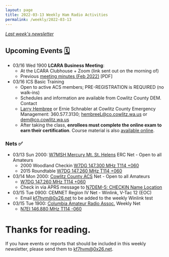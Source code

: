 ```yaml
---
layout: page
title: 2022-03-13 Weekly Ham Radio Activities
permalink: /weekly/2022-03-13
---
```


_[Last week's newsletter](/weekly/2022-03-06)_

## Upcoming Events [🗓](/calendar)

* 03/16 Wed 1900 **LCARA Business Meeting**:
  * At the LCARA Clubhouse + Zoom (link sent out on the morning of)
  * Previous [meeting minutes (Feb 2022)](http://w7dg.org/downloads/20220216LCARAMeeting.pdf) [PDF]
* 03/16 ICS Basic Training
  * Open to active ACS members; PRE-REGISTRATION is REQUIRED (no walk-ins)
  * Schedules and information are available from Cowlitz County DEM. Contact
  * [Larry
Hembree](mailto:hembreeL@co.cowlitz.wa.us) or Ernie Schnabler at Cowlitz County
Emergency Management: 360.577.3130;
[hembreeL@co.cowlitz.wa.us](mailto:hembreeL@co.cowlitz.wa.us) or
[dem@co.cowlitz.wa.us](mailto:dem@co.cowlitz.wa.us)
  * After taking the class, **enrollees must complete the online exam to
    earn their certification**. Course material is also [available
    online](https://training.fema.gov/emiweb/is/icsresource/trainingmaterials/).


### Nets ✅

- 03/13 Sun 2000: [W7MSH Mercury Mt. St. Helens](https://www.w7msh.org) ERC Net - Open to all Amateurs
  - 2000 Woodland Checkin [W7DG 147.300 MHz T114 +060](https://www.repeaterbook.com/repeaters/details.php?state_id=53&ID=412)
  - 2015 Roundtable [W7DG 147.260 MHz T114 +060](https://www.repeaterbook.com/repeaters/details.php?ID=408&state_id=53)
- 03/14 Mon 2000: [Cowlitz County ACS](http://cowlitzradio.org/) Net - Open to all Amateurs
  - [W7DG 147.260 MHz T114 +060](https://www.repeaterbook.com/repeaters/details.php?ID=408&state_id=53)
  - Check in via APRS message to [N7DEM-5: CHECKIN Name Location](https://aprs.fi/?c=message&call=N7DEM-5)
- 03/15 Tue 0900: CEMNET Region IV Net - Winlink, V-Tac 12 (EOC)
  - Email [kf7hvm@0x26.net](mailto:kf7hvm@0x26.net) to be added to the weekly
    Winlink test
- 03/15 Tue 1900: [Columbia Amateur Radio Assoc.](http://www.n7ei.org/) Weekly Net
  - [N7EI 146.880 MHz T114 -060](https://www.repeaterbook.com/repeaters/details.php?ID=142&state_id=41)

# Thanks for reading. 

If you have events or reports that should be included in this weekly
newsletter, please send them to [kf7hvm@0x26.net](mailto:kf7hvm@0x26.net).
